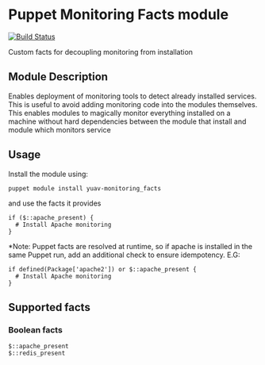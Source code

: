 Puppet Monitoring Facts module
==============================

[![Build Status](https://travis-ci.org/Yuav/puppet-monitoring_facts.svg)](https://travis-ci.org/yuav/puppet-monitoring_facts)

Custom facts for decoupling monitoring from installation

## Module Description

Enables deployment of monitoring tools to detect already installed services. This is useful
to avoid adding monitoring code into the modules themselves. This enables modules to magically
monitor everything installed on a machine without hard dependencies between the module that install
and module which monitors service

## Usage

Install the module using:

    puppet module install yuav-monitoring_facts

and use the facts it provides

    if ($::apache_present) {
      # Install Apache monitoring
    }

*Note: Puppet facts are resolved at runtime, so if apache is installed in the same Puppet run,
add an additional check to ensure idempotency. E.G:

    if defined(Package['apache2']) or $::apache_present {
      # Install Apache monitoring
    }

## Supported facts

### Boolean facts

    $::apache_present
    $::redis_present
